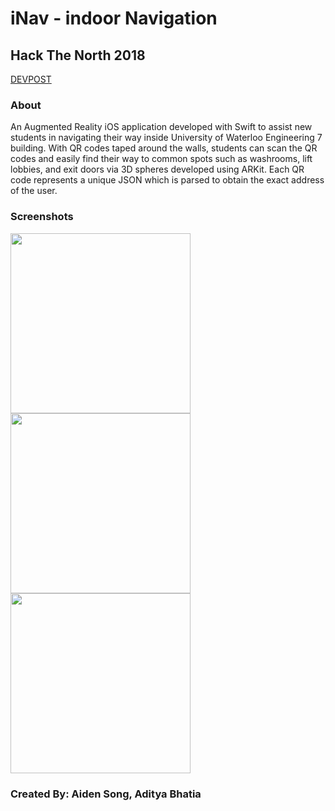 # iNav - indoor Navigation 
## Hack The North 2018

[DEVPOST](https://devpost.com/software/inav-using-augmented-reality-for-indoor-navigation)

### About
An Augmented Reality iOS application developed with Swift to assist new students in navigating their way inside University of Waterloo Engineering 7 building. With QR codes taped around the walls, students can scan the QR codes and easily find their way to common spots such as washrooms, lift lobbies, and exit doors via 3D spheres developed using ARKit. Each QR code represents a unique JSON which is parsed to obtain the exact address of the user.

### Screenshots
<img src="https://github.com/asong4211/iNav/blob/master/QRreader/Device%20Framed%20Screenshots/IMG_3B9D660C1395-1.jpeg" width="288" /> <img src="https://github.com/asong4211/iNav/blob/master/QRreader/Device%20Framed%20Screenshots/IMG_5019.JPG" width="288" /> <img src="https://github.com/asong4211/iNav/blob/master/QRreader/Device%20Framed%20Screenshots/IMG_5015.JPG" width="288" /> 

### Created By: Aiden Song, Aditya Bhatia
